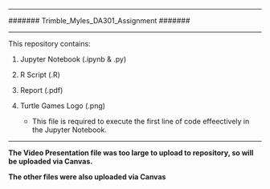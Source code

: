 -----------------------------------------------------------

#######       Trimble_Myles_DA301_Assignment        #######

-----------------------------------------------------------


This repository contains:

1. Jupyter Notebook (.ipynb & .py)

2. R Script (.R)

3. Report (.pdf)

4. Turtle Games Logo (.png)
    - This file is required to execute the first line of code effeectively in the Jupyter Notebook.

-----------------------------------------------------------

**The Video Presentation file was too large to upload to repository, so will be uploaded via Canvas.**

**The other files were also uploaded via Canvas**
